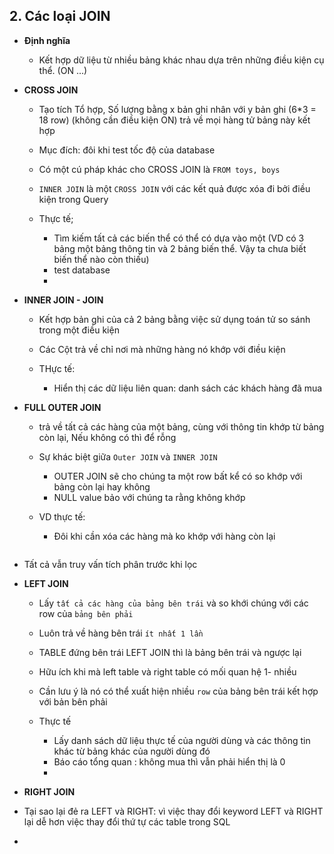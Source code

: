 ## 2. Các loại JOIN

-   **Định nghĩa**

    -   Kết hợp dữ liệu từ nhiều bảng khác nhau dựa trên những điều kiện cụ thể. (ON ...)

-   **CROSS JOIN**

    -   Tạo tích Tổ hợp, Số lượng bằng x bản ghi nhân với y bản ghi (6\*3 = 18 row) (không cần điều kiện ON) trả về mọi hàng tử bảng này kết hợp

    -   Mục đích: đôi khi test tốc độ của database
    -   Có một cú pháp khác cho CROSS JOIN là `FROM toys, boys`
    -   `INNER JOIN` là một `CROSS JOIN` với các kết quả được xóa đi bởi điều kiện trong Query

    -   Thực tế;
        -   Tìm kiếm tất cả các biến thể có thể có dựa vào một (VD có 3 bảng một bảng thông tin và 2 bảng biến thể. Vậy ta chưa biết biến thể nào còn thiếu)
        -   test database
        -

-   **INNER JOIN - JOIN**

    -   Kết hợp bản ghi của cả 2 bảng bằng việc sử dụng toán tử so sánh trong một điều kiện
    -   Các Cột trả về chỉ nơi mà những hàng nó khớp với điều kiện

    -   THực tế:
        -   Hiển thị các dữ liệu liên quan: danh sách các khách hàng đã mua

-   **FULL OUTER JOIN**

    -   trả về tất cả các hàng của một bảng, cùng với thông tin khớp từ bảng còn lại, Nếu không có thì để rỗng

    -   Sự khác biệt giữa `Outer JOIN` và `INNER JOIN`

        -   OUTER JOIN sẽ cho chúng ta một row bất kể có so khớp với bảng còn lại hay không
        -   NULL value bảo với chúng ta rằng không khớp

    -   VD thực tế:
        -   Đôi khi cần xóa các hàng mà ko khớp với hàng còn lại

```java

```

-   Tất cả vẫn truy vấn tích phân trước khi lọc

-   **LEFT JOIN**

    -   Lấy `tất cả các hàng của bảng bên trái` và so khới chúng với các row của `bảng bên phải`
    -   Luôn trả về hàng bên trái `ít nhất 1 lần`
    -   TABLE đứng bên trái LEFT JOIN thì là bảng bên trái và ngược lại
    -   Hữu ích khi mà left table và right table có mối quan hệ 1- nhiều
    -   Cần lưu ý là nó có thể xuất hiện nhiều `row` của bảng bên trái kết hợp với bản bên phải

    -   Thực tế
        -   Lấy danh sách dữ liệu thực tế của người dùng và các thông tin khác từ bảng khác của người dùng đó
        -   Báo cáo tổng quan : không mua thì vẫn phải hiển thị là 0
        -

-   **RIGHT JOIN**

-   Tại sao lại đẻ ra LEFT và RIGHT: vì việc thay đổi keyword LEFT và RIGHT lại dễ hơn việc thay đổi thứ tự các table trong SQL
- 